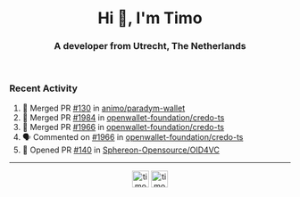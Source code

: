 <h1 align="center">Hi 👋, I'm Timo</h1>
<h3 align="center">A developer from Utrecht, The Netherlands</h3>
<br/>
<!-- https://github.com/rahuldkjain/github-profile-readme-generator --!>

<!--  <p align="left"><img src="https://github-readme-stats.vercel.app/api?username=timoglastra&show_icons=true&count_private=true&" alt="timoglastra" /></p> --!>

<!--
Github language stats
<p align="left"><img src="https://github-readme-stats.vercel.app/api/top-langs/?username=timoglastra&layout=compact" alt="timoglastra" /><p>
-->

<!-- Codestats language stats -->
<!-- <p align="left"><img src="https://codestats-readme.vercel.app/api/top-langs/?username=timoglastra&layout=compact&language_count=12" alt="timoglastra" /><p>    --!>
  
<h3>Recent Activity</h3>

<!--START_SECTION:activity-->
1. 🎉 Merged PR [#130](https://github.com/animo/paradym-wallet/pull/130) in [animo/paradym-wallet](https://github.com/animo/paradym-wallet)
2. 🎉 Merged PR [#1984](https://github.com/openwallet-foundation/credo-ts/pull/1984) in [openwallet-foundation/credo-ts](https://github.com/openwallet-foundation/credo-ts)
3. 🎉 Merged PR [#1966](https://github.com/openwallet-foundation/credo-ts/pull/1966) in [openwallet-foundation/credo-ts](https://github.com/openwallet-foundation/credo-ts)
4. 🗣 Commented on [#1966](https://github.com/openwallet-foundation/credo-ts/pull/1966#issuecomment-2266661795) in [openwallet-foundation/credo-ts](https://github.com/openwallet-foundation/credo-ts)
5. 💪 Opened PR [#140](https://github.com/Sphereon-Opensource/OID4VC/pull/140) in [Sphereon-Opensource/OID4VC](https://github.com/Sphereon-Opensource/OID4VC)
<!--END_SECTION:activity-->

---

<p align="center">
<a href="https://twitter.com/timoglastra" target="blank"><img align="center" src="https://cdn.jsdelivr.net/npm/simple-icons@3.0.1/icons/twitter.svg" alt="timoglastra" height="30" width="30" /></a>
<a href="https://linkedin.com/in/timoglastra" target="blank"><img align="center" src="https://cdn.jsdelivr.net/npm/simple-icons@3.0.1/icons/linkedin.svg" alt="timoglastra" height="30" width="30" /></a>
</p>



